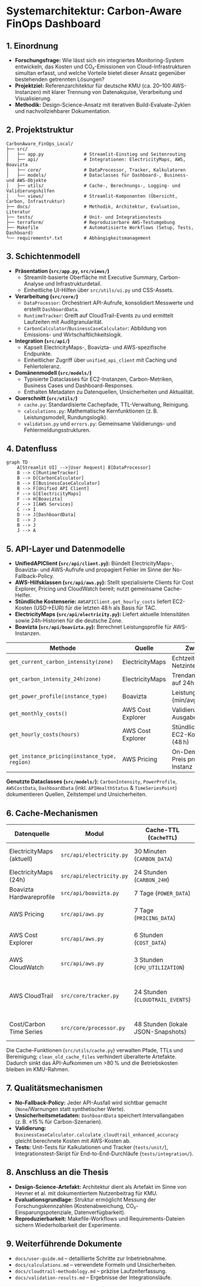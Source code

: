 # Systemarchitektur: Carbon-Aware FinOps Dashboard

## 1. Einordnung
- **Forschungsfrage:** Wie lässt sich ein integriertes Monitoring-System entwickeln, das Kosten und CO₂-Emissionen von Cloud-Infrastrukturen simultan erfasst, und welche Vorteile bietet dieser Ansatz gegenüber bestehenden getrennten Lösungen?
- **Projektziel:** Referenzarchitektur für deutsche KMU (ca. 20–100 AWS-Instanzen) mit klarer Trennung von Datenakquise, Verarbeitung und Visualisierung.
- **Methodik:** Design-Science-Ansatz mit iterativen Build-Evaluate-Zyklen und nachvollziehbarer Dokumentation.

## 2. Projektstruktur
```
CarbonAware_FinOps_Local/
├── src/
│   ├── app.py               # Streamlit-Einstieg und Seitenrouting
│   ├── api/                 # Integrationen: ElectricityMaps, AWS, Boavizta
│   ├── core/                # DataProcessor, Tracker, Kalkulatoren
│   ├── models/              # Dataclasses für Dashboard-, Business- und AWS-Objekte
│   ├── utils/               # Cache-, Berechnungs-, Logging- und Validierungshilfen
│   └── views/               # Streamlit-Komponenten (Übersicht, Carbon, Infrastruktur)
├── docs/                    # Methodik, Architektur, Evaluation, Literatur
├── tests/                   # Unit- und Integrationstests
├── terraform/               # Reproduzierbare AWS-Testumgebung
├── Makefile                 # Automatisierte Workflows (Setup, Tests, Dashboard)
└── requirements*.txt        # Abhängigkeitsmanagement
```

## 3. Schichtenmodell
- **Präsentation (`src/app.py`, `src/views/`)**
  - Streamlit-basierte Oberfläche mit Executive Summary, Carbon-Analyse und Infrastrukturdetail.
  - Einheitliche UI-Hilfen über `src/utils/ui.py` und CSS-Assets.
- **Verarbeitung (`src/core/`)**
  - `DataProcessor`: Orchestriert API-Aufrufe, konsolidiert Messwerte und erstellt `DashboardData`.
  - `RuntimeTracker`: Greift auf CloudTrail-Events zu und ermittelt Laufzeiten mit Auditgranularität.
  - `CarbonCalculator`/`BusinessCaseCalculator`: Abbildung von Emissions- und Wirtschaftlichkeitslogik.
- **Integration (`src/api/`)**
  - Kapselt ElectricityMaps-, Boavizta- und AWS-spezifische Endpunkte.
  - Einheitlicher Zugriff über `unified_api_client` mit Caching und Fehlertoleranz.
- **Domänenmodell (`src/models/`)**
  - Typisierte Dataclasses für EC2-Instanzen, Carbon-Metriken, Business Cases und Dashboard-Responses.
  - Enthalten Metadaten zu Datenquellen, Unsicherheiten und Aktualität.
- **Querschnitt (`src/utils/`)**
  - `cache.py`: Standardisierte Cachepfade, TTL-Verwaltung, Reinigung.
  - `calculations.py`: Mathematische Kernfunktionen (z. B. Leistungsmodell, Rundungslogik).
  - `validation.py` und `errors.py`: Gemeinsame Validierungs- und Fehlermeldungsstrukturen.

## 4. Datenfluss
```mermaid
graph TD
    A[Streamlit UI] -->|User Request| B[DataProcessor]
    B --> C[RuntimeTracker]
    B --> D[CarbonCalculator]
    B --> E[BusinessCaseCalculator]
    B --> F[Unified API Client]
    F --> G[ElectricityMaps]
    F --> H[Boavizta]
    F --> I[AWS Services]
    C --> I
    D --> J[DashboardData]
    E --> J
    B --> J
    J --> A
```

## 5. API-Layer und Datenmodelle
- **UnifiedAPIClient (`src/api/client.py`):** Bündelt ElectricityMaps-, Boavizta- und AWS-Aufrufe und propagiert Fehler im Sinne der No-Fallback-Policy.
- **AWS-Hilfsklassen (`src/api/aws.py`):** Stellt spezialisierte Clients für Cost Explorer, Pricing und CloudWatch bereit; nutzt gemeinsame Cache-Helfer.
- **Stündliche Kostenserie:** `AWSAPIClient.get_hourly_costs` liefert EC2-Kosten (USD→EUR) für die letzten 48 h als Basis für TAC.
- **ElectricityMaps (`src/api/electricity.py`):** Liefert aktuelle Intensitäten sowie 24h-Historien für die deutsche Zone.
- **Boavizta (`src/api/boavizta.py`):** Berechnet Leistungsprofile für AWS-Instanzen.

| Methode | Quelle | Zweck | Rückgabe |
|---------|--------|-------|----------|
| `get_current_carbon_intensity(zone)` | ElectricityMaps | Echtzeit-Netzintensität | `Optional[CarbonIntensity]` |
| `get_carbon_intensity_24h(zone)` | ElectricityMaps | Trendanalyse auf 24h-Basis | `Optional[List[CarbonPoint]]` |
| `get_power_profile(instance_type)` | Boavizta | Leistungsmodell (min/avg/max) | `Optional[PowerProfile]` |
| `get_monthly_costs()` | AWS Cost Explorer | Validierung der Ausgaben | `Optional[AWSCostData]` |
| `get_hourly_costs(hours)` | AWS Cost Explorer | Stündliche EC2-Kosten (48 h) | `Optional[List[dict]]` |
| `get_instance_pricing(instance_type, region)` | AWS Pricing | On-Demand-Preis pro Instanz | `Optional[InstancePrice]` |

**Genutzte Dataclasses (`src/models/`):** `CarbonIntensity`, `PowerProfile`, `AWSCostData`, `DashboardData` (inkl. `APIHealthStatus` & `TimeSeriesPoint`) dokumentieren Quellen, Zeitstempel und Unsicherheiten.

## 6. Cache-Mechanismen
| Datenquelle | Modul | Cache-TTL (`CacheTTL`) | Begründung |
|-------------|-------|------------------------|------------|
| ElectricityMaps (aktuell) | `src/api/electricity.py` | 30 Minuten (`CARBON_DATA`) | Netzintensität ändert sich im 15–60-Minuten-Takt.
| ElectricityMaps (24h) | `src/api/electricity.py` | 24 Stunden (`CARBON_24H`) | Historische Daten sind stabil.
| Boavizta Hardwareprofile | `src/api/boavizta.py` | 7 Tage (`POWER_DATA`) | Instanzmodelle ändern sich selten.
| AWS Pricing | `src/api/aws.py` | 7 Tage (`PRICING_DATA`) | Listenpreise werden selten angepasst.
| AWS Cost Explorer | `src/api/aws.py` | 6 Stunden (`COST_DATA`) | Abrechnungsdaten werden täglich aktualisiert.
| AWS CloudWatch | `src/api/aws.py` | 3 Stunden (`CPU_UTILIZATION`) | Balance aus Aktualität und API-Kosten.
| AWS CloudTrail | `src/core/tracker.py` | 24 Stunden (`CLOUDTRAIL_EVENTS`) | Events sind unveränderlich, tägliche Synchronisation genügt.
| Cost/Carbon Time Series | `src/core/processor.py` | 48 Stunden (lokale JSON-Snapshots) | Grundlage für TAC und Trade-off-Visualisierung.

Die Cache-Funktionen (`src/utils/cache.py`) verwalten Pfade, TTLs und Bereinigung; `clean_old_cache_files` verhindert überalterte Artefakte. Dadurch sinkt das API-Aufkommen um >80 % und die Betriebskosten bleiben im KMU-Rahmen.

## 7. Qualitätsmechanismen
- **No-Fallback-Policy:** Jeder API-Ausfall wird sichtbar gemacht (`None`/Warnungen statt synthetischer Werte).
- **Unsicherheitsmetadaten:** `DashboardData` speichert Intervallangaben (z. B. ±15 % für Carbon-Szenarien).
- **Validierung:** `BusinessCaseCalculator.calculate_cloudtrail_enhanced_accuracy` gleicht berechnete Kosten mit AWS-Kosten ab.
- **Tests:** Unit-Tests für Kalkulationen und Tracker (`tests/unit/`), Integrationstest-Skript für End-to-End-Durchläufe (`tests/integration/`).

## 8. Anschluss an die Thesis
- **Design-Science-Artefakt:** Architektur dient als Artefakt im Sinne von Hevner et al. mit dokumentiertem Nutzenbeitrag für KMU.
- **Evaluationsgrundlage:** Struktur ermöglicht Messung der Forschungskennzahlen (Kostenabweichung, CO₂-Einsparungspotenziale, Datenverfügbarkeit).
- **Reproduzierbarkeit:** Makefile-Workflows und Requirements-Dateien sichern Wiederholbarkeit der Experimente.

## 9. Weiterführende Dokumente
- `docs/user-guide.md` – detaillierte Schritte zur Inbetriebnahme.
- `docs/calculations.md` – verwendete Formeln und Unsicherheiten.
- `docs/cloudtrail-methodology.md` – präzise Laufzeiterfassung.
- `docs/validation-results.md` – Ergebnisse der Integrationsläufe.

